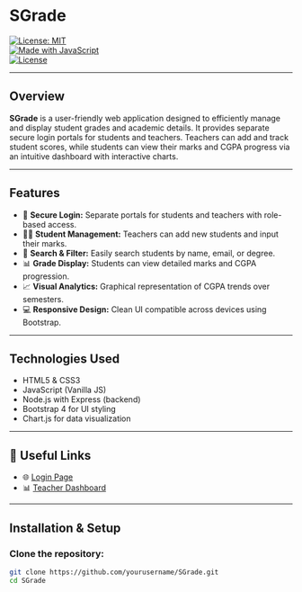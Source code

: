 # SGrade

[![License: MIT](https://img.shields.io/badge/License-MIT-yellow.svg)](https://opensource.org/licenses/MIT)  
[![Made with JavaScript](https://img.shields.io/badge/Made%20with-JavaScript-yellowgreen.svg)](https://developer.mozilla.org/en-US/docs/Web/JavaScript)  
[![License](https://img.shields.io/badge/License-MIT-blue.svg)](https://opensource.org/licenses/MIT)  

---

## Overview

**SGrade** is a user-friendly web application designed to efficiently manage and display student grades and academic details. It provides separate secure login portals for students and teachers. Teachers can add and track student scores, while students can view their marks and CGPA progress via an intuitive dashboard with interactive charts.

---

## Features

- 🔐 **Secure Login:** Separate portals for students and teachers with role-based access.
- 👩‍🏫 **Student Management:** Teachers can add new students and input their marks.
- 🔎 **Search & Filter:** Easily search students by name, email, or degree.
- 📊 **Grade Display:** Students can view detailed marks and CGPA progression.
- 📈 **Visual Analytics:** Graphical representation of CGPA trends over semesters.
- 💻 **Responsive Design:** Clean UI compatible across devices using Bootstrap.

---

## Technologies Used

- HTML5 & CSS3
- JavaScript (Vanilla JS)
- Node.js with Express (backend)
- Bootstrap 4 for UI styling
- Chart.js for data visualization

---

## 🔗 Useful Links

- 🌐 [Login Page](https://shawninnit.github.io/Sgrade/login)
- 📊 [Teacher Dashboard](https://shawninnit.github.io/Sgrade/)

---

## Installation & Setup

### Clone the repository:

```bash
git clone https://github.com/yourusername/SGrade.git
cd SGrade
